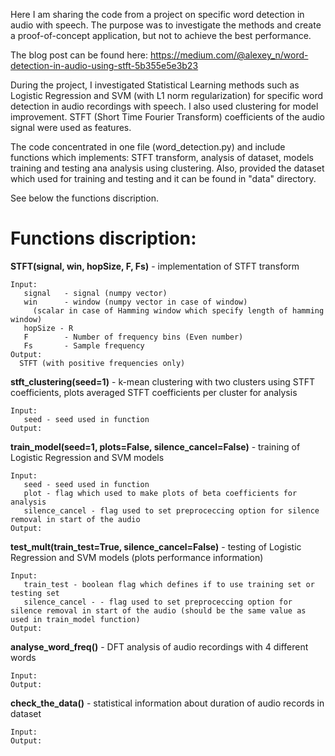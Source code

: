 Here I am sharing the code from a project on specific word detection in audio with speech. The purpose was to investigate the methods and create a proof-of-concept application, but not to achieve the best performance.

The blog post can be found here:  https://medium.com/@alexey_n/word-detection-in-audio-using-stft-5b355e5e3b23

During the project, I investigated Statistical Learning methods such as Logistic Regression and SVM (with L1 norm regularization) for specific word detection in audio recordings with speech. I also used clustering for model improvement. STFT (Short Time Fourier Transform) coefficients of the audio signal were used as features.

The code concentrated in one file (word_detection.py) and include functions which implements: STFT transform, analysis of dataset, models training and testing ana analysis using clustering. Also, provided the dataset which used for training and testing and it can be found in "data" directory.

See below the functions discription.

# Functions discription:

**STFT(signal, win, hopSize, F, Fs)** - implementation of STFT transform
```
Input:
   signal 	- signal (numpy vector)
   win		- window (numpy vector in case of window) 
     (scalar in case of Hamming window which specify length of hamming window) 
   hopSize - R
   F 		- Number of frequency bins (Even number) 
   Fs 		- Sample frequency
Output:
  STFT (with positive frequencies only)
```

**stft_clustering(seed=1)** - k-mean clustering with two clusters using STFT coefficients, plots averaged STFT coefficients per cluster for analysis
```
Input:
   seed - seed used in function
Output:
```

**train_model(seed=1, plots=False, silence_cancel=False)** - training of Logistic Regression and SVM models
```
Input:
   seed - seed used in function
   plot - flag which used to make plots of beta coefficients for analysis
   silence_cancel - flag used to set preproceccing option for silence removal in start of the audio
Output:
```

**test_mult(train_test=True, silence_cancel=False)** - testing of Logistic Regression and SVM models (plots performance information)
```
Input:
   train_test - boolean flag which defines if to use training set or testing set
   silence_cancel - - flag used to set preproceccing option for silence removal in start of the audio (should be the same value as used in train_model function)
Output:
```

**analyse_word_freq()** - DFT analysis of audio recordings with 4 different words 
```
Input:
Output:
```

**check_the_data()** - statistical information about duration of audio records in dataset
```
Input:
Output:
```
